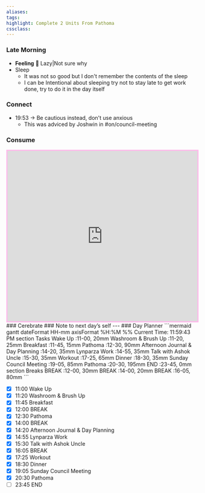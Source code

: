 ```yaml
---
aliases:  
tags:
highlight: Complete 2 Units From Pathoma
cssclass:
---
```


### Late Morning
- **Feeling** 😤 Lazy|Not sure why
- Sleep
	- It was not so good but I don't remember the contents of the sleep
	- I can be Intentional about sleeping try not to stay late to get work done,  try to do it in the day itself

### Connect 
- 19:53 → Be cautious instead, don't use anxious
	- This was adviced by Joshwin in #on/council-meeting 
### Consume
<iframe width='100%' height='450' src='https://www.youtube.com/embed/eWPMY16qoq0' frameborder='0' allow='accelerometer; autoplay; clipboard-write; encrypted-media; gyroscope; picture-in-picture' allowfullscreen style='border: 3px solid #ffbaeb;'></iframe>
### Cerebrate
### Note to next day’s self
--- 
### Day Planner
```mermaid
gantt
    dateFormat  HH-mm
    axisFormat %H:%M
    %% Current Time: 11:59:43 PM
    section Tasks
    Wake Up     :11-00, 20mm
    Washroom & Brush Up     :11-20, 25mm
    Breakfast     :11-45, 15mm
    Pathoma     :12-30, 90mm
    Afternoon Journal & Day Planning     :14-20, 35mm
    Lynparza Work     :14-55, 35mm
    Talk with Ashok Uncle     :15-30, 35mm
    Workout     :17-25, 65mm
    Dinner     :18-30, 35mm
    Sunday Council Meeting     :19-05, 85mm
    Pathoma     :20-30, 195mm
    END     :23-45, 0mm
    section Breaks
    BREAK     :12-00, 30mm
    BREAK     :14-00, 20mm
    BREAK     :16-05, 80mm
```

- [x] 11:00 Wake Up
- [x] 11:20 Washroom & Brush Up
- [x] 11:45 Breakfast
- [x] 12:00 BREAK
- [x] 12:30 Pathoma
- [x] 14:00 BREAK
- [x] 14:20 Afternoon Journal & Day Planning
- [x] 14:55 Lynparza Work
- [x] 15:30 Talk with Ashok Uncle
- [x] 16:05 BREAK
- [x] 17:25 Workout
- [x] 18:30 Dinner
- [x] 19:05 Sunday Council Meeting
- [x] 20:30 Pathoma
- [ ] 23:45 END
